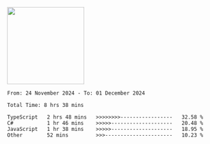 <img height="180em" src="https://github-readme-stats-eight-theta.vercel.app/api?username=bkundev&show_icons=true&theme=radical&include_all_commits=true&count_private=true"/>
<!--START_SECTION:waka-->

```all_time
From: 24 November 2024 - To: 01 December 2024

Total Time: 8 hrs 38 mins

TypeScript   2 hrs 48 mins   >>>>>>>>-----------------   32.58 %
C#           1 hr 46 mins    >>>>>--------------------   20.48 %
JavaScript   1 hr 38 mins    >>>>>--------------------   18.95 %
Other        52 mins         >>>----------------------   10.23 %
```

<!--END_SECTION:waka-->